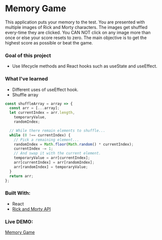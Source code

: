 # Memory Game

This application puts your memory to the test. You are presented with multiple images of Rick and Morty characters. The images get shuffled every-time they are clicked. You CAN NOT click on any image more than once or else your score resets to zero. The main objective is to get the highest score as possible or beat the game.

### Goal of this project

- Use lifecycle methods and React hooks such as useState and useEffect.

### What I've learned

- Different uses of useEffect hook.
- Shuffle array

```javascript
const shuffleArray = array => {
  const arr = [...array];
  let currentIndex = arr.length,
    temporaryValue,
    randomIndex;

  // While there remain elements to shuffle...
  while (0 !== currentIndex) {
    // Pick a remaining element...
    randomIndex = Math.floor(Math.random() * currentIndex);
    currentIndex -= 1;
    // And swap it with the current element.
    temporaryValue = arr[currentIndex];
    arr[currentIndex] = arr[randomIndex];
    arr[randomIndex] = temporaryValue;
  }
  return arr;
};
```

### Built With:

- React
- [Rick and Morty API](https://rickandmortyapi.com/)

### Live DEMO:

[Memory Game](https://harvok17.github.io/memory-game/)

